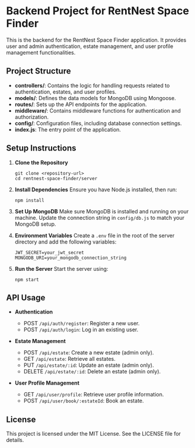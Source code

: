 # Backend Project for RentNest Space Finder

This is the backend for the RentNest Space Finder application. It provides user and admin authentication, estate management, and user profile management functionalities.

## Project Structure

- **controllers/**: Contains the logic for handling requests related to authentication, estates, and user profiles.
- **models/**: Defines the data models for MongoDB using Mongoose.
- **routes/**: Sets up the API endpoints for the application.
- **middleware/**: Contains middleware functions for authentication and authorization.
- **config/**: Configuration files, including database connection settings.
- **index.js**: The entry point of the application.

## Setup Instructions

1. **Clone the Repository**
   ```
   git clone <repository-url>
   cd rentnest-space-finder/server
   ```

2. **Install Dependencies**
   Ensure you have Node.js installed, then run:
   ```
   npm install
   ```

3. **Set Up MongoDB**
   Make sure MongoDB is installed and running on your machine. Update the connection string in `config/db.js` to match your MongoDB setup.

4. **Environment Variables**
   Create a `.env` file in the root of the server directory and add the following variables:
   ```
   JWT_SECRET=your_jwt_secret
   MONGODB_URI=your_mongodb_connection_string
   ```

5. **Run the Server**
   Start the server using:
   ```
   npm start
   ```

## API Usage

- **Authentication**
  - POST `/api/auth/register`: Register a new user.
  - POST `/api/auth/login`: Log in an existing user.

- **Estate Management**
  - POST `/api/estate`: Create a new estate (admin only).
  - GET `/api/estate`: Retrieve all estates.
  - PUT `/api/estate/:id`: Update an estate (admin only).
  - DELETE `/api/estate/:id`: Delete an estate (admin only).

- **User Profile Management**
  - GET `/api/user/profile`: Retrieve user profile information.
  - POST `/api/user/book/:estateId`: Book an estate.

## License

This project is licensed under the MIT License. See the LICENSE file for details.